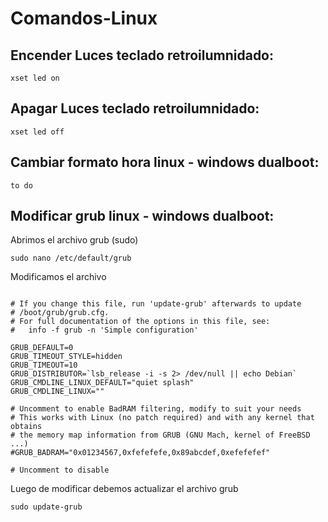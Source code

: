 
# **Comandos-Linux**

## Encender Luces teclado retroilumnidado:

~~~
xset led on
~~~
## Apagar Luces teclado retroilumnidado:

~~~
xset led off
~~~

## Cambiar formato hora linux - windows dualboot:

~~~
to do
~~~

## Modificar grub linux - windows dualboot:

Abrimos el archivo grub (sudo)
~~~
sudo nano /etc/default/grub
~~~
Modificamos el archivo
~~~
                     
# If you change this file, run 'update-grub' afterwards to update
# /boot/grub/grub.cfg.
# For full documentation of the options in this file, see:
#   info -f grub -n 'Simple configuration'

GRUB_DEFAULT=0
GRUB_TIMEOUT_STYLE=hidden
GRUB_TIMEOUT=10
GRUB_DISTRIBUTOR=`lsb_release -i -s 2> /dev/null || echo Debian`
GRUB_CMDLINE_LINUX_DEFAULT="quiet splash"
GRUB_CMDLINE_LINUX=""

# Uncomment to enable BadRAM filtering, modify to suit your needs
# This works with Linux (no patch required) and with any kernel that obtains
# the memory map information from GRUB (GNU Mach, kernel of FreeBSD ...)
#GRUB_BADRAM="0x01234567,0xfefefefe,0x89abcdef,0xefefefef"

# Uncomment to disable 

~~~

Luego de modificar debemos actualizar el archivo grub
~~~
sudo update-grub
~~~
